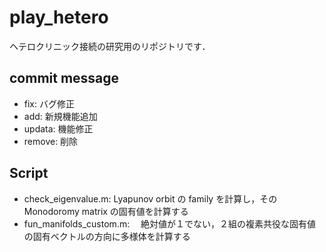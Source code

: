 # play_hetero

ヘテロクリニック接続の研究用のリポジトリです．

## commit message

- fix: バグ修正
- add: 新規機能追加
- updata: 機能修正
- remove: 削除

## Script

- check_eigenvalue.m:
  Lyapunov orbit の family を計算し，その Monodoromy matrix の固有値を計算する
- fun_manifolds_custom.m:　
  絶対値が１でない，２組の複素共役な固有値の固有ベクトルの方向に多様体を計算する
